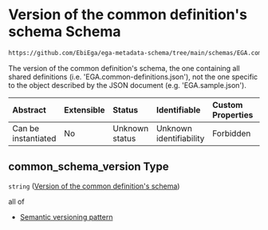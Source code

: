 # Version of the common definition's schema Schema

```txt
https://github.com/EbiEga/ega-metadata-schema/tree/main/schemas/EGA.common-definitions.json#/definitions/schema_descriptor/properties/common_schema_version
```

The version of the common definition's schema, the one containing all shared definitions (i.e. 'EGA.common-definitions.json'), not the one specific to the object described by the JSON document (e.g. 'EGA.sample.json').

| Abstract            | Extensible | Status         | Identifiable            | Custom Properties | Additional Properties | Access Restrictions | Defined In                                                                                           |
| :------------------ | :--------- | :------------- | :---------------------- | :---------------- | :-------------------- | :------------------ | :--------------------------------------------------------------------------------------------------- |
| Can be instantiated | No         | Unknown status | Unknown identifiability | Forbidden         | Allowed               | none                | [EGA.common-definitions.json\*](../../../schemas/EGA.common-definitions.json "open original schema") |

## common\_schema\_version Type

`string` ([Version of the common definition's schema](ega-12-definitions-schema-descriptor-properties-version-of-the-common-definitions-schema.md))

all of

* [Semantic versioning pattern](ega-12-definitions-schema-descriptor-properties-version-of-the-common-definitions-schema-allof-semantic-versioning-pattern.md "check type definition")
